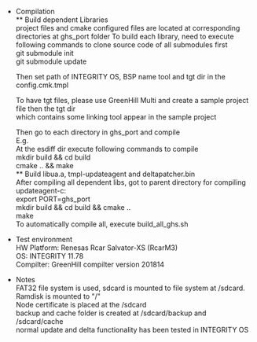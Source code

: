 * Compilation  
** Build dependent Libraries  
    project files and cmake configured files are located at corresponding directories at ghs_port folder
    To build each library, need to execute following commands to clone source code of all submodules first  
    git submodule init  
    git submodule update  

    Then set path of INTEGRITY OS, BSP name tool and tgt dir in the config.cmk.tmpl  

    To have tgt files, please use GreenHill Multi and create a sample project file then the tgt dir    
    which contains some linking tool appear in the sample project  

    
    Then go to each directory in ghs_port and compile  
    E.g.  
    At the esdiff dir execute following commands to  compile  
       mkdir build && cd build  
       cmake .. && make  
** Build libua.a, tmpl-updateagent and deltapatcher.bin  
After compiling all dependent libs, got to parent directory for compiling updateagent-c:  
    export PORT=ghs_port  
    mkdir build && cd build && cmake ..  
    make  
    To automatically compile all, execute build_all_ghs.sh

* Test environment  
  HW Platform: Renesas Rcar Salvator-XS (RcarM3)  
  OS: INTEGRITY 11.78  
  Compilter: GreenHill compilter version 201814  

* Notes  
  FAT32 file system is used, sdcard is mounted to file system at /sdcard.  
  Ramdisk is mounted to "/"  
  Node certificate is placed at the /sdcard  
  backup and cache folder is created at /sdcard/backup and /sdcard/cache  
  normal update and delta functionality has been tested in INTEGRITY OS  
